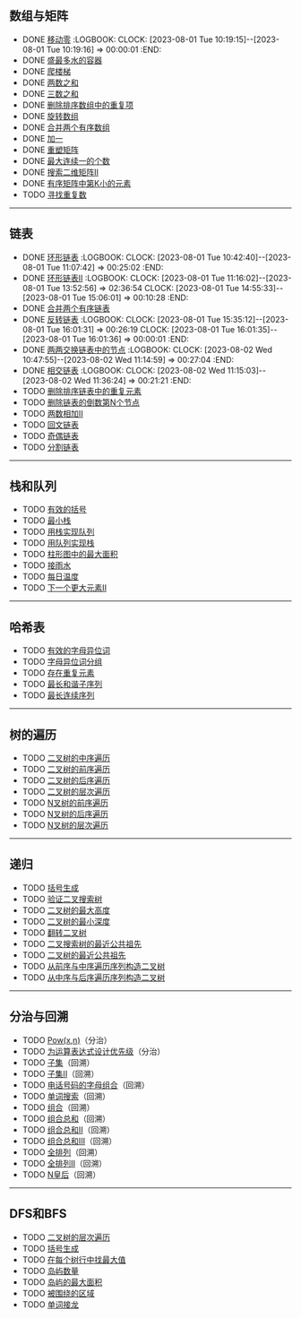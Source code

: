 ## 数组与矩阵
- DONE [移动零](https://leetcode-cn.com/problems/move-zeroes/)
  :LOGBOOK:
  CLOCK: [2023-08-01 Tue 10:19:15]--[2023-08-01 Tue 10:19:16] =>  00:00:01
  :END:
- DONE [盛最多水的容器](https://leetcode-cn.com/problems/container-with-most-water/)
- DONE [爬楼梯](https://leetcode-cn.com/problems/climbing-stairs/)
- DONE [两数之和](https://leetcode-cn.com/problems/two-sum/)
- DONE [三数之和](https://leetcode-cn.com/problems/3sum/)
- DONE [删除排序数组中的重复项](https://leetcode-cn.com/problems/remove-duplicates-from-sorted-array/)
- DONE [旋转数组](https://leetcode-cn.com/problems/rotate-array/)
- DONE [合并两个有序数组](https://leetcode-cn.com/problems/merge-sorted-array/)
- DONE [加一](https://leetcode.cn/problems/plus-one/)
- DONE [重塑矩阵](https://leetcode-cn.com/problems/reshape-the-matrix/)
- DONE [最大连续一的个数](https://leetcode-cn.com/problems/max-consecutive-ones/)
- DONE [搜索二维矩阵II](https://leetcode-cn.com/problems/search-a-2d-matrix-ii/)
- DONE [有序矩阵中第K小的元素](https://leetcode-cn.com/problems/kth-smallest-element-in-a-sorted-matrix/)
- TODO [寻找重复数](https://leetcode-cn.com/problems/find-the-duplicate-number/)
- ---
## 链表
- DONE [环形链表](https://leetcode-cn.com/problems/linked-list-cycle/)
  :LOGBOOK:
  CLOCK: [2023-08-01 Tue 10:42:40]--[2023-08-01 Tue 11:07:42] =>  00:25:02
  :END:
- DONE [环形链表II](https://leetcode-cn.com/problems/linked-list-cycle-ii/)
  :LOGBOOK:
  CLOCK: [2023-08-01 Tue 11:16:02]--[2023-08-01 Tue 13:52:56] =>  02:36:54
  CLOCK: [2023-08-01 Tue 14:55:33]--[2023-08-01 Tue 15:06:01] =>  00:10:28
  :END:
- DONE [合并两个有序链表](https://leetcode-cn.com/problems/merge-two-sorted-lists/)
- DONE [反转链表](https://leetcode-cn.com/problems/reverse-linked-list/)
  :LOGBOOK:
  CLOCK: [2023-08-01 Tue 15:35:12]--[2023-08-01 Tue 16:01:31] =>  00:26:19
  CLOCK: [2023-08-01 Tue 16:01:35]--[2023-08-01 Tue 16:01:36] =>  00:00:01
  :END:
- DONE [两两交换链表中的节点](https://leetcode-cn.com/problems/swap-nodes-in-pairs/)
  :LOGBOOK:
  CLOCK: [2023-08-02 Wed 10:47:55]--[2023-08-02 Wed 11:14:59] =>  00:27:04
  :END:
- DONE [相交链表](https://leetcode-cn.com/problems/intersection-of-two-linked-lists/)
  :LOGBOOK:
  CLOCK: [2023-08-02 Wed 11:15:03]--[2023-08-02 Wed 11:36:24] =>  00:21:21
  :END:
- TODO [删除排序链表中的重复元素](https://leetcode-cn.com/problems/remove-duplicates-from-sorted-list/)
- TODO [删除链表的倒数第N个节点](https://leetcode-cn.com/problems/remove-nth-node-from-end-of-list/)
- TODO [两数相加II](https://leetcode-cn.com/problems/add-two-numbers-ii/)
- TODO [回文链表](https://leetcode-cn.com/problems/palindrome-linked-list/)
- TODO [奇偶链表](https://leetcode-cn.com/problems/odd-even-linked-list/)
- TODO [分割链表](https://leetcode-cn.com/problems/split-linked-list-in-parts/)
- ---
## 栈和队列
- TODO [有效的括号](https://leetcode-cn.com/problems/valid-parentheses/)
- TODO [最小栈](https://leetcode-cn.com/problems/min-stack/)
- TODO [用栈实现队列](https://leetcode-cn.com/problems/implement-queue-using-stacks/)
- TODO [用队列实现栈](https://leetcode-cn.com/problems/implement-stack-using-queues/)
- TODO [柱形图中的最大面积](https://leetcode-cn.com/problems/largest-rectangle-in-histogram/)
- TODO [接雨水](https://leetcode-cn.com/problems/trapping-rain-water/)
- TODO [每日温度](https://leetcode-cn.com/problems/daily-temperatures/)
- TODO [下一个更大元素II](https://leetcode-cn.com/problems/next-greater-element-ii/)
- ---
## 哈希表
- TODO [有效的字母异位词](https://leetcode-cn.com/problems/valid-anagram/)
- TODO [字母异位词分组](https://leetcode-cn.com/problems/group-anagrams/)
- TODO [存在重复元素](https://leetcode-cn.com/problems/contains-duplicate/)
- TODO [最长和谐子序列](https://leetcode-cn.com/problems/longest-harmonious-subsequence/)
- TODO [最长连续序列](https://leetcode-cn.com/problems/longest-consecutive-sequence/)
- ---
## 树的遍历
- TODO [二叉树的中序遍历](https://leetcode-cn.com/problems/binary-tree-inorder-traversal/)
- TODO [二叉树的前序遍历](https://leetcode-cn.com/problems/binary-tree-preorder-traversal/)
- TODO [二叉树的后序遍历](https://leetcode-cn.com/problems/binary-tree-postorder-traversal/)
- TODO [二叉树的层次遍历](https://leetcode-cn.com/problems/binary-tree-level-order-traversal/)
- TODO [N叉树的前序遍历](https://leetcode-cn.com/problems/n-ary-tree-preorder-traversal/)
- TODO [N叉树的后序遍历](https://leetcode-cn.com/problems/n-ary-tree-postorder-traversal/)
- TODO [N叉树的层次遍历](https://leetcode-cn.com/problems/n-ary-tree-level-order-traversal/)
- ---
## 递归
- TODO [括号生成](https://leetcode-cn.com/problems/generate-parentheses/)
- TODO [验证二叉搜索树](https://leetcode-cn.com/problems/validate-binary-search-tree/)
- TODO [二叉树的最大高度](https://leetcode-cn.com/problems/maximum-depth-of-binary-tree/)
- TODO [二叉树的最小深度](https://leetcode-cn.com/problems/minimum-depth-of-binary-tree/)
- TODO [翻转二叉树](https://leetcode-cn.com/problems/invert-binary-tree/description/)
- TODO [二叉搜索树的最近公共祖先](https://leetcode-cn.com/problems/lowest-common-ancestor-of-a-binary-search-tree/)
- TODO [二叉树的最近公共祖先](https://leetcode-cn.com/problems/lowest-common-ancestor-of-a-binary-tree/)
- TODO [从前序与中序遍历序列构造二叉树](https://leetcode-cn.com/problems/construct-binary-tree-from-preorder-and-inorder-traversal/)
- TODO [从中序与后序遍历序列构造二叉树](https://leetcode-cn.com/problems/construct-binary-tree-from-inorder-and-postorder-traversal/)
- ---
## 分治与回溯
- TODO [Pow(x,n)](https://leetcode-cn.com/problems/powx-n/)（分治）
- TODO [为运算表达式设计优先级](https://leetcode-cn.com/problems/different-ways-to-add-parentheses/)（分治）
- TODO [子集](https://leetcode-cn.com/problems/subsets/)（回溯）
- TODO [子集II](https://leetcode-cn.com/problems/subsets-ii/)（回溯）
- TODO [电话号码的字母组合](https://leetcode-cn.com/problems/letter-combinations-of-a-phone-number/)（回溯）
- TODO [单词搜索](https://leetcode-cn.com/problems/word-search/)（回溯）
- TODO [组合](https://leetcode-cn.com/problems/combinations/)（回溯）
- TODO [组合总和](https://leetcode-cn.com/problems/combination-sum/)（回溯）
- TODO [组合总和II](https://leetcode-cn.com/problems/combination-sum-ii/)（回溯）
- TODO [组合总和III](https://leetcode-cn.com/problems/combination-sum-iii/)（回溯）
- TODO [全排列](https://leetcode-cn.com/problems/permutations/)（回溯）
- TODO [全排列II](https://leetcode-cn.com/problems/permutations-ii/)（回溯）
- TODO [N皇后](https://leetcode-cn.com/problems/n-queens/)（回溯）
- ---
## DFS和BFS
- TODO [二叉树的层次遍历](https://leetcode-cn.com/problems/binary-tree-level-order-traversal/)
- TODO [括号生成](https://leetcode-cn.com/problems/generate-parentheses/)
- TODO [在每个树行中找最大值](https://leetcode-cn.com/problems/find-largest-value-in-each-tree-row/)
- TODO [岛屿数量](https://leetcode-cn.com/problems/number-of-islands/)
- TODO [岛屿的最大面积](https://leetcode-cn.com/problems/max-area-of-island/)
- TODO [被围绕的区域](https://leetcode-cn.com/problems/surrounded-regions/)
- TODO [单词接龙](https://leetcode-cn.com/problems/word-ladder/)